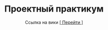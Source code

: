 <h1 align="center">Проектный практикум</h1>

<p align="center">Ссылка на вики <a href="https://github.com/chtozaserikova/project_practicum/wiki">[ Перейти ]</a></p>
